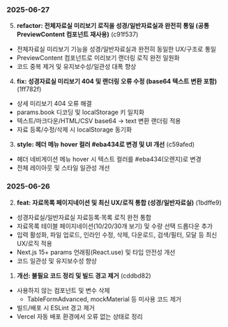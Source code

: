 ### 2025-06-27

5. **refactor: 전체자료실 미리보기 로직을 성경/일반자료실과 완전히 통일 (공통 PreviewContent 컴포넌트 재사용)** (c91f537)
  - 전체자료실 미리보기 기능을 성경/일반자료실과 완전히 동일한 UX/구조로 통일
  - PreviewContent 컴포넌트로 미리보기 랜더링 로직 완전 일원화
  - 코드 중복 제거 및 유지보수성/일관성 대폭 향상

4. **fix: 성경자료실 미리보기 404 및 랜더링 오류 수정 (base64 텍스트 변환 포함)** (1ff782f)
  - 상세 미리보기 404 오류 해결
  - params.book 디코딩 및 localStorage 키 일치화
  - 텍스트/마크다운/HTML/CSV base64 → text 변환 랜더링 적용
  - 자료 등록/수정/삭제 시 localStorage 동기화

3. **style: 헤더 메뉴 hover 컬러 #eba434로 변경 및 UI 개선** (c59afed)
  - 헤더 네비게이션 메뉴 hover 시 텍스트 컬러를 #eba434(오렌지)로 변경
  - 전체 레이아웃 및 스타일 일관성 개선

### 2025-06-26

2. **feat: 자료목록 페이지네이션 및 최신 UX/로직 통합 (성경/일반자료실)** (1bdffe9)
  - 성경자료실/일반자료실 자료등록·목록 로직 완전 통합
  - 자료목록 테이블 페이지네이션(10/20/30개 보기) 및 수량 선택 드롭다운 추가
  - 입력 활성화, 파일 업로드, 인라인 수정, 삭제, 다운로드, 검색/필터, 모달 등 최신 UX/로직 적용
  - Next.js 15+ params 언래핑(React.use) 및 타입 안전성 개선
  - 코드 일관성 및 유지보수성 향상

1. **개선: 불필요 코드 정리 및 빌드 경고 제거** (cddbd82)
  - 사용하지 않는 컴포넌트 및 변수 삭제
    - TableFormAdvanced, mockMaterial 등 미사용 코드 제거
  - 빌드/배포 시 ESLint 경고 제거
  - Vercel 자동 배포 환경에서 오류 없는 상태로 정리
